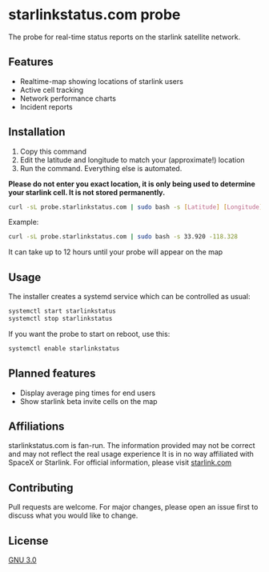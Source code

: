 # starlinkstatus.com probe
The probe for real-time status reports on the starlink satellite network.

## Features
- Realtime-map showing locations of starlink users
- Active cell tracking
- Network performance charts
- Incident reports


## Installation
1. Copy this command
2. Edit the latitude and longitude to match your (approximate!) location
3. Run the command. Everything else is automated.

**Please do not enter you exact location, it is only being used to determine your starlink cell. It is not stored permanently.**

```bash
curl -sL probe.starlinkstatus.com | sudo bash -s [Latitude] [Longitude]
```
Example: 
```bash
curl -sL probe.starlinkstatus.com | sudo bash -s 33.920 -118.328
```

It can take up to 12 hours until your probe will appear on the map

## Usage
The installer creates a systemd service which can be controlled as usual:
```bash
systemctl start starlinkstatus
systemctl stop starlinkstatus
```
If you want the probe to start on reboot, use this:
```bash
systemctl enable starlinkstatus
```

## Planned features
- Display average ping times for end users
- Show starlink beta invite cells on the map

## Affiliations
starlinkstatus.com is fan-run. The information provided may not be correct and may not reflect the real usage experience
It is in no way affiliated with SpaceX or Starlink. For official information, please visit [starlink.com](https://starlink.com)

## Contributing
Pull requests are welcome. For major changes, please open an issue first to discuss what you would like to change.

## License
[GNU 3.0](https://choosealicense.com/licenses/gpl-3.0/)
